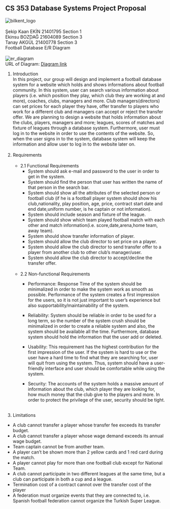 ## CS 353 Database Systems  Project Proposal <br />
![bilkent_logo](sekin72.github.io/Assets/Bilent_logo.jpg	)<br /><br />
Şekip Kaan EKİN 21401795 Section 1<br />
Ekinsu BOZDAĞ 21604089 Section 3<br />
Tanay AKGÜL 21400778 Section 3<br />
Football Database E/R Diagram<br /><br />
![er_diagram](sekin72.github.io/Assets/er.jpg)<br />
URL of Diagram: 
[Diagram link](https://www.draw.io/?lightbox=1&highlight=0000ff&edit=_blank&layers=1&nav=1&title=Football%20Database.html#R7V1bj6M4Fv41kXYfUuIOeeyqmp55mJZa6pV25ilywEnYJpg1pqtqf%2F3aBBKwTUISLiapfqhOjIONj893rj7MzJfd%2B%2B8YJNtvKIDRzNCC95n5OjMMQ3NN%2Bh9r%2Bdi3OHbRsMFhsG%2FSjw0%2Fwv%2FBolErWrMwgGmtI0EoImFSb%2FRRHEOf1NoAxuit3m2NovqoCdhAoeGHDyKx9d9hQLb7Vs9wj%2B1%2FwHCzLUfWncX%2Byg6UnYsnSbcgQG%2BVJvO3mfmCESL7T7v3FxixxSvXZf%2B7rw1XDxPDMCZtfmC7i4VhwrVnOD4w3Hkxz18gyopnnRlORG%2F1nLDZko9iCZz%2FZmyKzzuAN2E8M7%2FQq1byTv9qx79lJ%2FppU%2Fyf32pVaQC7hH6IV2mSf9dUbfoOcYri8gnogq74p6JtCd%2B2xXzL%2BWXcL%2BB%2B1H37PIJrsr%2FonVrXNAEx35aVDUn%2BAEtK%2BON8M8kzyG4ie7ShHiQGO3hmeithlQeccIu9sw5xSpbcgyg0vwiMNL0URADLiP6hyIYMAIFLtF6uQkyBe%2BDBqRT5xz8H3zEu65tsUQyXcbZbQcxu4L6OBQWj8narGRi1sY1fEJOQqgpfonBDx34liHEZKL7tx3xGtNc6ygX%2FOqQC2Xxeo5gUio5uFN%2B%2Fgl0YMRXpDxj9guyuTKSQXcQ6HcZmA8L3RvmvH7QKqo5BtIMEU%2B7Sih9YWqGIFJqYXXx9O6o1ulO0basqTdkRFKrU5nDro7ZBPxQKR4Py4QfQtzR9ba41X1ut5p6wmjCgilfxFVEeRBsUg%2Bi3Y%2BszRlkcQHZHrb468D0kf7HmJ7v49nfRKSUAky9MD6QNMd3pZdvXnBZ5HxgHXA%2FaUrn%2BH0jIR0EwkBHEiHqY35%2BIEb1CI%2FYYpylEnxpl2IdytWyvWYpUxDACJPxVv7eMJMVPv6OQjnqkvlenvu4tnhbVf%2FUb0iXaQFLcgyPzYVLtKC99vq70zoLNKVeQecF4rJ9PV5zB2Vm19DXE1GpAuMLvKml77l5mx5uMmSkn0HnSyDQ363vTcIx20GTbHSATvz%2B9T7uowS6KwAdUlVMEGyif7HkbaBD9IovDNcK7g5Y17OgJSkMS1izaQcaNARuVgg75GHpoHyQEhIM%2F8UPokabGo7UporUrUyQ1rwe47tSNdas68YKAXzUeFULIDQLRMoGYPUuuTAzLGgz%2FwCgolGMus%2Bz9LEnvkB8dS9Cenux2%2BpPXg%2F5U6nJqMOSfEGwyqCZHCjpLlE9WEZ1lHb6TDA%2FvJ4QgHR4k2gru8WcwaahyLbcGVU7plDgLVF24oHigMlQCqpcoW00Epnw6VUVAaoxIRhkogCkBqyhMtzu2%2B0cHEB9FCDfoN%2BNqVz0KCwKCMNuN99DMlXyPOqVZpl%2BUsQK3JVB3EyzgkdpUCamfs2ADyewTqy%2BcG0GEWqBgh7KYDD42BnG6pjy74ok3yPBv1OAuhh4%2BzCvzhH6qtN15w%2BoardYWKI0%2BgNJSCSj%2FVTDdRKDygBFqwOVobOtnmG3%2BpV%2B3SIbRrOheG2Xgh8Aqo45VltkSqxYdQJW19jyN%2FjF0YC0C25%2FrN0CVhL75yh9h7DR0VS8H0Ed475nO%2B7AUExyFMWyBcK9I3dwB4IMA7kKfXg%2FgBkPYdot%2FMtlNTOYtbM4d35LLOklm4NOsTGE1u0izmlWSrPYpVzGd6F9lN%2FbleE39FCwBmwrP4D4JqsBA6Jq%2B7xkLELgLx5ybnnwXtE7Tuho4lXJbftnAeCq2MGBzVUS7UzdDnG9SPaOdbxotw730C%2BfYNvTg8D2BOISxP0Ye%2BUOIdU17qgv21vnTXVj6ghRQyiX6FVKdmc%2FuUFkU%2BMwJiatpaQ8lCbYQBCcwctKMqut87GJIM1fwyDkq8ek3QFRNTxNYdMfmqoi2xkT70GOmPho%2B%2B4ZxGRgcjSibLQkEg8dxwRv4ODHwpGGQT7UxF23VFbMPGLzl0I8q3r4XSjkM%2FKmYu34xXUUwdLR4BoyD5RgAPnLMGSQJRpTf7hDb5ofE5RLcnJYJz53YYoIrUMA2ttdTYZHTLUjYR0wF3ipLmYwnGP081BUxuBV1Z3kph5BOkMLY4Xffj03Pb9uQwB8JyD2Zbxgk9bUuCVggYf32VjfEsEs7uKSFK9LClpCil1PFMt9od%2F5v9T3Z%2FNa0REe2tAzMAH7shqlVSLUFbXgmQNkqv6rfCQMZTh3MHEvgH9lpqk5Sonn%2B0XWBAqrHi%2FwIpGno1xhNH5zR7POMZt56sP96qvYSBdSbqTrXnjSOso61KBsq%2FHdNjYbpENwaCVptAVoxTLOIVYNgZ2IfQi2Z69wxVUsT9RIZrlod4KrreAvbXZkry%2FNWrmFLk10ayECN0Z%2F15ep6Y4tr1lJVu7EEicE5ZvmaI3t2E2qOiPdxT9%2Bnu9olIh1lfozOCdkSYTWnDrFaI8J2A3lmC8hzxtxgDs%2FyvCur7Q5zuSO1Jh8aaNhiVESBj0q3hHVIu96EhhhToOKShCk1tg%2BHUY7B2OO1JXxPxOvCBq5L%2FjNY3gFU21wOtVWufmXXeJJd4%2FRhy3vC2lJtA6UhIHRFHkN0OpxFX1Y0PSM43T4Ep%2FSQJq%2FLynRDYYuqKxdth0Mb3knVFrb4SgDCjUaFLckpLoJBGD%2BMo4xTfwxJREa6y%2FrICy3n0rdJOEnbzmph3N1cpu9qv5lo3aF1fsrmIbhornPSyfBk5U5kjGR1wEiCqT2Yw0wpt7J94%2BaXy6%2B5Xppyh7jOrQKsaSA%2BaFFYDk2SVZxZ%2FQf0w34OnUlLq4WlKW6Ky9x0muh8vW5%2FNNVQrAJogz4wltLF10O9WunixbpZEqp7d4QAPqKxsgMx2MBHUamMJjv9jKnSh%2BXo9KJRiRWNj9x7ZOa%2Fy1%2BppknZEiDop%2BDxpSLAcLkUgkKSN9pW%2Bk3dC59NV%2BJC2HyigzlP%2F0HRgyCBzsG5LTmHL0sI6QUJrP6RQD%2BBBEraVOUOPek9btAIOrepBF3EFo0qgiEgjyJIF7wgtUSTSsY%2BXQTLhJ1iDyNIB3ZNVLjVEAT3cDzW0%2BsF3K49j%2B1CiJZ%2B2m473b17MSxGZopUQG2NHsVDY5p1zcoyJO4ZV8QSm7ObugF2RylZrMLhdglINMjDEbybjtsPvYxLCKZ%2Bnmcbh4scnMag6WJwHjSpKlnPjdAPyRJ3kX5WSpqT6rQxEsHdAVwhdYJXiZ2nxhh3Re02bpTxqN1PCOQix5f6iN2YxXOyyMxYJPV6IWmVoGcjERMkqS2JG6ujWrm9iOFqeKmGyfod8KjaBPX6EbMCl06WcJ17OSzezVGqYf3H%2BrwBpOwpu0hVDu6expr25FT%2BcWEib1G7Wr776tKo8W2j9LjNeopduO1096kAzjX291jKnCdmCYxYguYVJpRQMPfyqlhGQd1Cd6oX4hut8N6eg5peGsWh2bQqHfCZ%2BJI3LUorWbk9wIjsRYvc4l50coSt7At7ac0RwjtYMS6Qaeuyd%2BHJTpP0UhqizEe6LIsvAOk2X0VdtqHUPcjAnWPQde4ObZWjxZn7dBRMbBimq%2BCgmHPfi27VPr%2FTnUxCvmDPuYaoX8lLYo6RPVLOrpqSjzcgpsvzMAkknGVsO54Au9IzfObt9BBAt8Vp6%2FsBXW7hdcN64s45tIVd3Tx7qyEPkAlkFbnsgchqep2RVbzVqGSVVTK%2BW7LadUePbi2uJqt29lajHvd0h9Z2JKWEFPNKy7SYhk4j%2BIkWvaRKXXb8aBLaaVPNgJPK6WhUHYANjenHcq9y6N76CpirrFY%2BBlWq1Y3n0xa39dc1i9t%2F3ebMHuo0KZbvvYqQ%2F1OJXdh9iIs7LGNonOurxwpKnmic%2FYBEUrZG2BT3aThL3isiK6BqihppH8fZdW2gZK4pMuOtlVJHZ0aR2hJT60GpLU%2BTnzK1BeiVnU4BLBoWJoA8jKeSrzbm6KYkRFQWGO%2FbV1lqV1OquKuCKa10%2FvvBNfOZEn2JgC0Z86R7xLsVl68nqgJHySZIVAmjqkTUns6bTT2t8gz8llacqlTt5fzCZb7nT6p2TdV%2BahbevarUKuowIlUNwSoRyKxAXplrcO9TKw25itFgaDI3DZ%2B91M2qDf1KB86rb0wmWnOd6aANxA5Cklg%2FZ6X7xDg1gnB6mV2nZNHWw%2BwqKBcyHwdM87riE3kvRz%2FQytfuOuSRjlDFT9eHVh07AFYFKsK2Y79bw1kNVKVfMWJHAg7Xfqd7e%2FsNBZD1%2BD8%3D)

1. Introduction<br />
In this project, our group will design and implement a football database system for a website which holds and shows informations about football community. In this system, user can search various information about players (i.e. which position they play, which club they are working at and more), coaches, clubs, managers and more. Club managers(directors) can set prices for each player they have, offer transfer to players who work for a different club and managers can accept or reject the transfer offer. We are planning to design a website that holds information about the clubs, players, managers and more; leagues, scores of matches and fixture of leagues through a database system. Furthermore, user must log in to the website in order to use the contents of the website. So, when the user signs in to the system, database system will keep the information and allow user to log in to the website later on.<br /><br />
2. Requirements<br /><br />
   - 2.1 Functional Requirements<br />
        - System should ask e-mail and password to the user in order to get in the system.<br />
        - System should find the person that user has written the name of that person in the search bar.<br />
        - System should show all the attributes of the selected person or football club (if he is a football player system should show his club,nationality, play position, age, price, contract start date and end date,uniform number, is he captain or not information).<br />
        - System should include season and fixture of the league.<br />
        - System should show which team played football match with each other and match information(i.e. score,date,arena,home team, away team).<br />
        - System should show transfer information of player.<br />
        - System should allow the club director to set price on a player.<br />
        - System should allow the club director to send transfer offer to a player from another club to other club’s manager/user.<br />
        - System should allow the club director to accept/decline the transfer offer.<br /><br />
   - 2.2 Non-functional Requirements<br />
        - Performance:  Response Time of the system should be minimalized in order to make the system work as smooth as possible. Performance of the system creates a first impression for the users, so it is not just important to user’s experience but also supportability/maintainability of the system.

        - Reliability: System should be reliable in order to be used for a long term, so the number of the system crush should be minimalized in order to create a reliable system and also, the system should be available all the time. Furthermore, database system should hold the information that the user add or deleted.

        - Usability: This requirement has the highest contribution for the first impression of the user. If the system is hard to use or the user have a hard time to find what they are searching for, user will quit from using the system. Thus, system should have a user-friendly interface and user should be comfortable while using the system.

        - Security: The accounts of the system holds a massive amount of information about the club, which player they are looking for, how much money that the club give to the players and more. In order to protect the privilege of the user, security should be tight.<br /><br />
3. Limitations
- A club cannot transfer a player whose transfer fee exceeds its transfer budget.
- A club cannot transfer a player whose wage demand exceeds its annual wage budget.
- Team captain cannot be from another team.
- A player can’t be shown more than 2 yellow cards and 1 red card during the match.
- A player cannot play for more than one football club except for National Team.
- A club cannot participate in two different leagues at the same time, but a club can participate in both a cup and a league.
- Termination cost of a contract cannot over the transfer cost of the player
- A federation must organize events that they are connected to, i.e. Spanish football federation cannot organize the Turkish Super League.

